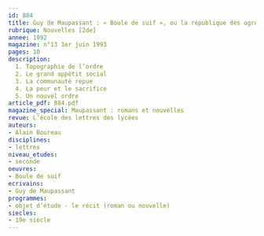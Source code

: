 ```yaml
---
id: 884
title: Guy de Maupassant : « Boule de suif », ou la république des ogres 
rubrique: Nouvelles [2de]
annee: 1992
magazine: n°13 1er juin 1993
pages: 10
description: 
  1. Topographie de l’ordre
  2. Le grand appétit social
  3. La communauté repue
  4. La peur et le sacrifice
  5. Un nouvel ordre
article_pdf: 884.pdf
magazine_special: Maupassant : romans et nouvelles
revue: L’école des lettres des lycées
auteurs:
- Alain Boureau
disciplines:
- lettres
niveau_etudes:
- seconde
oeuvres:
- Boule de suif
ecrivains:
- Guy de Maupassant
programmes:
- objet d’étude - le récit (roman ou nouvelle)
siecles:
- 19e siècle
---
```

